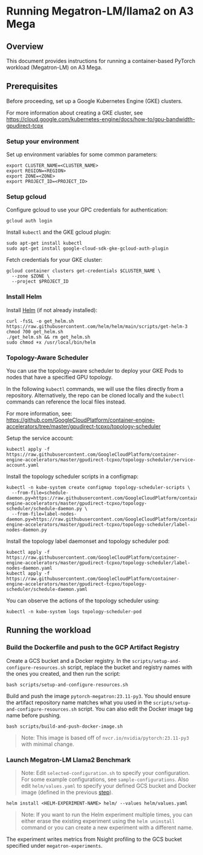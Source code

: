 # Running Megatron-LM/llama2 on A3 Mega

## Overview

This document provides instructions for running a container-based PyTorch
workload (Megatron-LM) on A3 Mega.


## Prerequisites

Before proceeding, set up a Google Kubernetes Engine (GKE) clusters.

For more information about creating a GKE cluster, see  
https://cloud.google.com/kubernetes-engine/docs/how-to/gpu-bandwidth-gpudirect-tcpx

### Setup your environment

Set up environment variables for some common parameters: 

```
export CLUSTER_NAME=<CLUSTER_NAME>
export REGION=<REGION>
export ZONE=<ZONE>
export PROJECT_ID=<PROJECT_ID>
```

### Setup gcloud

Configure gcloud to use your GPC credentials for authentication:

```
gcloud auth login
```

Install `kubectl` and the GKE gcloud plugin:

```
sudo apt-get install kubectl
sudo apt-get install google-cloud-sdk-gke-gcloud-auth-plugin
```

Fetch credentials for your GKE cluster:

```
gcloud container clusters get-credentials $CLUSTER_NAME \
  --zone $ZONE \
  --project $PROJECT_ID
```

### Install Helm

Install [Helm](https://helm.sh/) (if not already installed):

```
curl -fsSL -o get_helm.sh https://raw.githubusercontent.com/helm/helm/main/scripts/get-helm-3
chmod 700 get_helm.sh
./get_helm.sh && rm get_helm.sh
sudo chmod +x /usr/local/bin/helm
```


### Topology-Aware Scheduler

You can use the topology-aware scheduler to deploy your GKE Pods to nodes that
have a specified GPU topology.

In the following `kubectl` commands, we will use the files directly from a
repository. Alternatively, the repo can be cloned locally and the `kubectl`
commands can reference the local files instead.

For more information, see: 
https://github.com/GoogleCloudPlatform/container-engine-accelerators/tree/master/gpudirect-tcpxo/topology-scheduler

Setup the service account:

```
kubectl apply -f https://raw.githubusercontent.com/GoogleCloudPlatform/container-engine-accelerators/master/gpudirect-tcpxo/topology-scheduler/service-account.yaml
```

Install the topology scheduler scripts in a configmap:

```
kubectl -n kube-system create configmap topology-scheduler-scripts \
  --from-file=schedule-daemon.py=https://raw.githubusercontent.com/GoogleCloudPlatform/container-engine-accelerators/master/gpudirect-tcpxo/topology-scheduler/schedule-daemon.py \
  --from-file=label-nodes-daemon.py=https://raw.githubusercontent.com/GoogleCloudPlatform/container-engine-accelerators/master/gpudirect-tcpxo/topology-scheduler/label-nodes-daemon.py
```

Install the topology label daemonset and topology scheduler pod:

```
kubectl apply -f https://raw.githubusercontent.com/GoogleCloudPlatform/container-engine-accelerators/master/gpudirect-tcpxo/topology-scheduler/label-nodes-daemon.yaml
kubectl apply -f https://raw.githubusercontent.com/GoogleCloudPlatform/container-engine-accelerators/master/gpudirect-tcpxo/topology-scheduler/schedule-daemon.yaml
```

You can observe the actions of the topology scheduler using:

```
kubectl -n kube-system logs topology-scheduler-pod
```

## Running the workload

### Build the Dockerfile and push to the GCP Artifact Registry

Create a GCS bucket and a Docker registry. In the
`scripts/setup-and-configure-resources.sh` script, replace the bucket and
registry names with the ones you created, and then run the script:

```
bash scripts/setup-and-configure-resources.sh
```

Build and push the image `pytorch-megatron:23.11-py3`. You should ensure the
artifact repository name matches what you used in the 
`scripts/setup-and-configure-resources.sh` script. You can also edit the Docker
image tag name before pushing.

```
bash scripts/build-and-push-docker-image.sh
```

> Note: This image is based off of `nvcr.io/nvidia/pytorch:23.11-py3` with
> minimal change.


### Launch Megatron-LM Llama2 Benchmark

> Note: Edit `selected-configuration.sh`  to specify your configuration. For
> some example configurations, see `sample-configurations`. Also edit 
> `helm/values.yaml` to specify your defined GCS bucket and Docker image
> (defined in the previous [step](#build-the-dockerfile-and-push-to-the-gcp-artifact-registry)).


```
helm install <HELM-EXPERIMENT-NAME> helm/ --values helm/values.yaml
```

> Note: If you want to run the Helm experiment multiple times, you can either
erase the existing experiment using the `helm uninstall` command or you can
create a new experiment with a different name.

The experiment writes metrics from Nsight profiling to the GCS bucket specified
under `megatron-experiments`.










